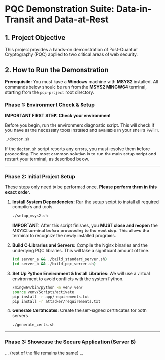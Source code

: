 # PQC Demonstration Suite: Data-in-Transit and Data-at-Rest

## 1. Project Objective

This project provides a hands-on demonstration of Post-Quantum Cryptography (PQC) applied to two critical areas of web security.

## 2. How to Run the Demonstration

**Prerequisite:** You must have a **Windows** machine with **MSYS2** installed. All commands below should be run from the **MSYS2 MINGW64** terminal, starting from the `pqc-project` root directory.

### Phase 1: Environment Check & Setup

**IMPORTANT FIRST STEP: Check your environment**

Before you begin, run the environment diagnostic script. This will check if you have all the necessary tools installed and available in your shell's PATH.

```bash
./doctor.sh
```

If the `doctor.sh` script reports any errors, you must resolve them before proceeding. The most common solution is to run the main setup script and restart your terminal, as described below.

---

### Phase 2: Initial Project Setup

These steps only need to be performed once. **Please perform them in this exact order.**

1.  **Install System Dependencies:** Run the setup script to install all required compilers and tools.
    ```bash
    ./setup_msys2.sh
    ```
    **IMPORTANT:** After this script finishes, you **MUST close and reopen** the MSYS2 terminal before proceeding to the next step. This allows the terminal to recognize the newly installed programs.

2.  **Build C-Libraries and Servers:** Compile the Nginx binaries and the underlying PQC libraries. This will take a significant amount of time.
    ```bash
    (cd server_a && ./build_standard_server.sh)
    (cd server_b && ./build_pqc_server.sh)
    ```
3.  **Set Up Python Environment & Install Libraries:** We will use a virtual environment to avoid conflicts with the system Python.
    ```bash
    /mingw64/bin/python -m venv venv
    source venv/Scripts/activate
    pip install -r app/requirements.txt
    pip install -r attacker/requirements.txt
    ```
4.  **Generate Certificates:** Create the self-signed certificates for both servers.
    ```bash
    ./generate_certs.sh
    ```

---

### Phase 3: Showcase the Secure Application (Server B)
... (rest of the file remains the same) ...
